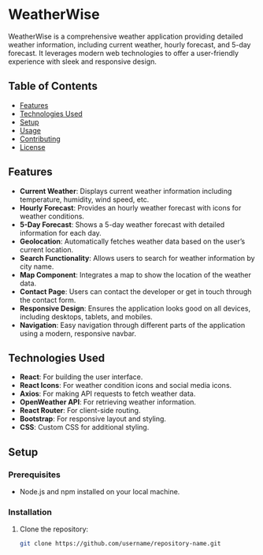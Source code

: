 # WeatherWise

WeatherWise is a comprehensive weather application providing detailed weather information, including current weather, hourly forecast, and 5-day forecast. It leverages modern web technologies to offer a user-friendly experience with sleek and responsive design.

## Table of Contents

- [Features](#features)
- [Technologies Used](#technologies-used)
- [Setup](#setup)
- [Usage](#usage)
- [Contributing](#contributing)
- [License](#license)

## Features

- **Current Weather**: Displays current weather information including temperature, humidity, wind speed, etc.
- **Hourly Forecast**: Provides an hourly weather forecast with icons for weather conditions.
- **5-Day Forecast**: Shows a 5-day weather forecast with detailed information for each day.
- **Geolocation**: Automatically fetches weather data based on the user’s current location.
- **Search Functionality**: Allows users to search for weather information by city name.
- **Map Component**: Integrates a map to show the location of the weather data.
- **Contact Page**: Users can contact the developer or get in touch through the contact form.
- **Responsive Design**: Ensures the application looks good on all devices, including desktops, tablets, and mobiles.
- **Navigation**: Easy navigation through different parts of the application using a modern, responsive navbar.

## Technologies Used

- **React**: For building the user interface.
- **React Icons**: For weather condition icons and social media icons.
- **Axios**: For making API requests to fetch weather data.
- **OpenWeather API**: For retrieving weather information.
- **React Router**: For client-side routing.
- **Bootstrap**: For responsive layout and styling.
- **CSS**: Custom CSS for additional styling.

## Setup

### Prerequisites

- Node.js and npm installed on your local machine.

### Installation

1. Clone the repository:
   ```bash
   git clone https://github.com/username/repository-name.git
   ```
